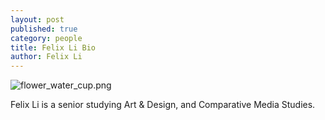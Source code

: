 ```yaml
---
layout: post
published: true
category: people
title: Felix Li Bio
author: Felix Li
---
```

![flower_water_cup.png]({{site.baseurl}}/assets/flower_water_cup.png)

Felix Li is a senior studying Art & Design, and Comparative Media Studies.
